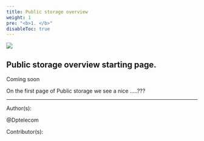 ```yaml
---
title: Public storage overview
weight: 1
pre: "<b>1. </b>"
disableToc: true
---
```



![](/PirlCloud/images/Pirl_IPFSsmall.png)


## Public storage overview starting page.

Coming soon 


On the first page of Public storage we see a nice .....???








---
Author(s):


@Dptelecom


Contributor(s):

